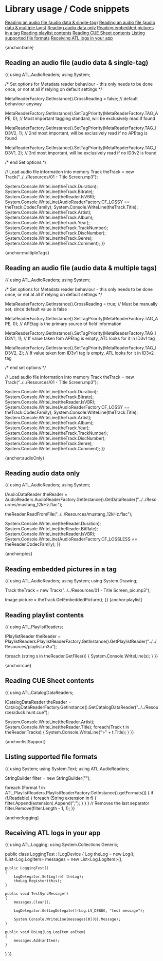 # Library usage / Code snippets

[Reading an audio file (audio data & single-tag)](#base)
[Reading an audio file (audio data & multiple tags)](#multipleTags)
[Reading audio data only](#audioOnly)
[Reading embedded pictures in a tag](#embeddedPics)
[Reading playlist contents](#playlist)
[Reading CUE Sheet contents](#cue)
[Listing supported file formats](#listSupport)
[Receiving ATL logs in your app](#logging)

{anchor:base}
## Reading an audio file (audio data & single-tag)
{{
using ATL.AudioReaders;
using System;

/* Set options for Metadata reader behaviour - this only needs to be done once, or not at all if relying on default settings */

MetaReaderFactory.GetInstance().CrossReading = false;                            // default behaviour anyway

MetaReaderFactory.GetInstance().SetTagPriority(MetaReaderFactory.TAG_APE, 0);    // Most important tagging standard, will be exclusively read if found

MetaReaderFactory.GetInstance().SetTagPriority(MetaReaderFactory.TAG_ID3V2, 1);  // 2nd most important, will be exclusively read if no APEtag is found

MetaReaderFactory.GetInstance().SetTagPriority(MetaReaderFactory.TAG_ID3V1, 2);  // 3rd most important, will be exclusively read if no ID3v2 is found

/* end Set options */

// Load audio file information into memory
Track theTrack = new Track("../../Resources/01 - Title Screen.mp3");

System.Console.WriteLine(theTrack.Duration);
System.Console.WriteLine(theTrack.Bitrate);
System.Console.WriteLine(theReader.IsVBR);
System.Console.WriteLine(AudioReaderFactory.CF_LOSSY == theTrack.CodecFamily);
System.Console.WriteLine(theTrack.Title);
System.Console.WriteLine(theTrack.Artist);
System.Console.WriteLine(theTrack.Album);
System.Console.WriteLine(theTrack.Year);
System.Console.WriteLine(theTrack.TrackNumber);
System.Console.WriteLine(theTrack.DiscNumber);
System.Console.WriteLine(theTrack.Genre);
System.Console.WriteLine(theTrack.Comment);
}}


{anchor:multipleTags}
## Reading an audio file (audio data & multiple tags)
{{
using ATL.AudioReaders;
using System;

/* Set options for Metadata reader behaviour - this only needs to be done once, or not at all if relying on default settings */

MetaReaderFactory.GetInstance().CrossReading = true;							 // Must be manually set, since default value is false

MetaReaderFactory.GetInstance().SetTagPriority(MetaReaderFactory.TAG_APE, 0);    // APEtag is the primary source of field information

MetaReaderFactory.GetInstance().SetTagPriority(MetaReaderFactory.TAG_ID3V1, 1);  // If value taken fom APEtag is empty, ATL looks for it in ID3v1 tag

MetaReaderFactory.GetInstance().SetTagPriority(MetaReaderFactory.TAG_ID3V2, 2);  // If value taken fom ID3v1 tag is empty, ATL looks for it in ID3v2 tag

/* end set options */

// Load audio file information into memory
Track theTrack = new Track("../../Resources/01 - Title Screen.mp3");

System.Console.WriteLine(theTrack.Duration);
System.Console.WriteLine(theTrack.Bitrate);
System.Console.WriteLine(theReader.IsVBR);
System.Console.WriteLine(AudioReaderFactory.CF_LOSSY == theTrack.CodecFamily);
System.Console.WriteLine(theTrack.Title);
System.Console.WriteLine(theTrack.Artist);
System.Console.WriteLine(theTrack.Album);
System.Console.WriteLine(theTrack.Year);
System.Console.WriteLine(theTrack.TrackNumber);
System.Console.WriteLine(theTrack.DiscNumber);
System.Console.WriteLine(theTrack.Genre);
System.Console.WriteLine(theTrack.Comment);
}}

{anchor:audioOnly}
## Reading audio data only
{{
using ATL.AudioReaders;
using System;

IAudioDataReader theReader = AudioReaders.AudioReaderFactory.GetInstance().GetDataReader("../../Resources/mustang_12kHz.flac");

theReader.ReadFromFile("../../Resources/mustang_12kHz.flac");

System.Console.WriteLine(theReader.Duration);
System.Console.WriteLine(theReader.BitRate);
System.Console.WriteLine(theReader.IsVBR);
System.Console.WriteLine(AudioReaderFactory.CF_LOSSLESS == theReader.CodecFamily);
}}

{anchor:pics}
## Reading embedded pictures in a tag
{{
using ATL.AudioReaders;
using System;
using System.Drawing;

Track theTrack = new Track("../../Resources/01 - Title Screen_pic.mp3");

Image picture = theTrack.GetEmbeddedPicture();
}}
{anchor:playlist}
## Reading playlist contents
{{
using ATL.PlaylistReaders;

IPlaylistReader theReader = PlaylistReaders.PlaylistReaderFactory.GetInstance().GetPlaylistReader("../../Resources/playlist.m3u");

foreach (string s in theReader.GetFiles())
{
	System.Console.WriteLine(s);
}
}}

{anchor:cue}
## Reading CUE Sheet contents
{{
using ATL.CatalogDataReaders;

ICatalogDataReader theReader = CatalogDataReaderFactory.GetInstance().GetCatalogDataReader("../../Resources/duck hunt.cue");

System.Console.WriteLine(theReader.Artist);
System.Console.WriteLine(theReader.Title);
foreach(Track t in theReader.Tracks)
{
   System.Console.WriteLine(">" + t.Title);
}
}}

{anchor:listSupport}
## Listing supported file formats
{{
using System;
using System.Text;
using ATL.AudioReaders;

StringBuilder filter = new StringBuilder("");

foreach (Format f in ATL.PlaylistReaders.PlaylistReaderFactory.GetInstance().getFormats())
{
	if (f.Readable)
	{
		foreach (String extension in f)
		{
			filter.Append(extension).Append(";");
		}
	}
}
// Removes the last separator
filter.Remove(filter.Length - 1, 1);
}}

{anchor:logging}
## Receiving ATL logs in your app

{{
using ATL.Logging;
using System.Collections.Generic;


public class LoggingTest : ILogDevice
{
	Log theLog = new Log();
	IList<Log.LogItem> messages = new List<Log.LogItem>();

	public LoggingTest()
	{
		LogDelegator.SetLog(ref theLog);
		theLog.Register(this);
	}

	public void TestSyncMessage()
	{
		messages.Clear();

		LogDelegator.GetLogDelegate()(Log.LV_DEBUG, "test message");

		System.Console.WriteLine(messages[0](0).Message);
	}

	public void DoLog(Log.LogItem anItem)
	{
		messages.Add(anItem);
	}
}
}}